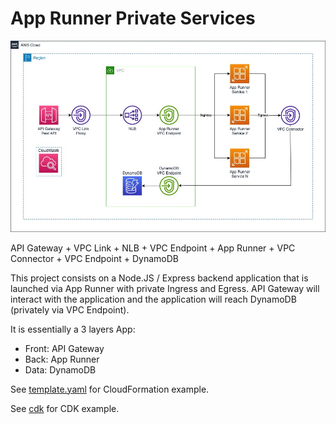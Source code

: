 # App Runner Private Services

![architecture](https://github.com/karldeux/arps/blob/master/training.jpg?raw=true)

API Gateway + VPC Link + NLB + VPC Endpoint + App Runner + VPC Connector + VPC Endpoint + DynamoDB

This project consists on a Node.JS / Express backend application that is launched via App Runner with private Ingress and Egress.
API Gateway will interact with the application and the application will reach DynamoDB (privately via VPC Endpoint).

It is essentially a 3 layers App:

- Front: API Gateway
- Back: App Runner
- Data: DynamoDB

See [template.yaml](https://github.com/karldeux/arps/blob/master/template.yaml) for CloudFormation example.

See [cdk](https://github.com/karldeux/arps/blob/master/cdk) for CDK example.

